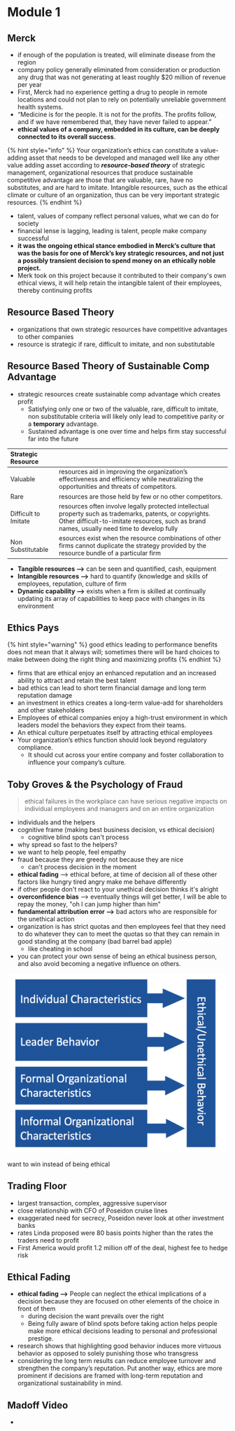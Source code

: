 # Module 1

## Merck

* if enough of the population is treated, will eliminate disease from the region
* company policy generally eliminated from consideration or production any drug that was not generating at least roughly $20 million of revenue per year
* First, Merck had no experience getting a drug to people in remote locations and could not plan to rely on potentially unreliable government health systems.
* “Medicine is for the people. It is not for the profits. The profits follow, and if we have remembered that, they have never failed to appear.”
* **ethical values of a company, embedded in its culture, can be deeply connected to its overall success**.

{% hint style="info" %}
Your organization’s ethics can constitute a value-adding asset that needs to be developed and managed well like any other value adding asset according to _**resource-based theory**_ of strategic management, organizational resources that produce sustainable competitive advantage are those that are valuable, rare, have no substitutes, and are hard to imitate. Intangible resources, such as the ethical climate or culture of an organization, thus can be very important strategic resources.
{% endhint %}

* talent, values of company reflect personal values, what we can do for society
* financial lense is lagging, leading is talent, people make company successful 
* **it was the ongoing ethical stance embodied in Merck’s culture that was the basis for one of Merck’s key strategic resources, and not just a possibly transient decision to spend money on an ethically noble project.**
* Merk took on this project because it contributed to their company's own ethical views, it will help retain the intangible talent of their employees, thereby continuing profits

## Resource Based Theory

* organizations that own strategic resources have competitive advantages to other companies
* resource is strategic if rare, difficult to imitate, and non substitutable

## Resource Based Theory of Sustainable Comp Advantage

* strategic resources create sustainable comp advantage which creates profit
  * Satisfying only one or two of the valuable, rare, difficult to imitate, non substitutable criteria will likely only lead to competitive parity or a **temporary** advantage.
  * Sustained advantage is one over time and helps firm stay successful far into the future

| Strategic Resource |  |
| :--- | :--- |
| Valuable | resources aid in improving the organization’s effectiveness and efficiency while neutralizing the opportunities and threats of competitors. |
| Rare | resources are those held by few or no other competitors. |
| Difficult to Imitate | resources often involve legally protected intellectual property such as trademarks, patents, or copyrights. Other difficult-to-imitate resources, such as brand names, usually need time to develop fully |
| Non Substitutable | esources exist when the resource combinations of other firms cannot duplicate the strategy provided by the resource bundle of a particular firm |

* **Tangible resources --&gt;** can be seen and quantified, cash, equipment
* **Intangible resources --&gt;** hard to quantify \(knowledge and skills of employees, reputation, culture of firm
* **Dynamic capability --&gt;** exists when a firm is skilled at continually updating its array of capabilities to keep pace with changes in its environment

## Ethics Pays

{% hint style="warning" %}
good ethics leading to performance benefits does not mean that it always will; sometimes there will be hard choices to make between doing the right thing and maximizing profits
{% endhint %}

* firms that are ethical enjoy an enhanced reputation and an increased ability to attract and retain the best talent
* bad ethics can lead to short term financial damage and long term reputation damage
* an investment in ethics creates a long-term value-add for shareholders and other stakeholders
* Employees of ethical companies enjoy a high-trust environment in which leaders model the behaviors they expect from their teams. 
* An ethical culture perpetuates itself by attracting ethical employees
* Your organization’s ethics function should look beyond regulatory compliance.
  *  It should cut across your entire company and foster collaboration to influence your company’s culture.

## Toby Groves & the Psychology of Fraud

> ethical failures in the workplace can have serious negative impacts on individual employees and managers and on an entire organization

* individuals and the helpers
* cognitive frame \(making best business decision, vs ethical decision\)
  * cognitive blind spots can't process
* why spread so fast to the helpers?
* we want to help people, feel empathy
* fraud because they are greedy not because they are nice
  * can't process decision in the moment
* **ethical fading** --&gt; ethical before, at time of decision all of these other factors like hungry tired angry make me behave differently
* if other people don't react to your unethical decision thinks it's alright
* **overconfidence bias** --&gt; eventually things will get better, I will be able to repay the money, "oh I can jump higher than him"
* **fundamental attribution error --&gt;** bad actors who are responsible for the unethical action
* organization is has strict quotas and then employees feel that they need to do whatever they can to meet the quotas so that they can remain in good standing at the company \(bad barrel bad apple\)
  * like cheating in school
* you can protect your own sense of being an ethical business person, and also avoid becoming a negative influence on others.

![](.gitbook/assets/image.png)

want to win instead of being ethical

## Trading Floor

* largest transaction, complex, aggressive supervisor
* close relationship with CFO of Poseidon cruise lines
* exaggerated need for secrecy, Poseidon never look at other investment banks
* rates Linda proposed were 80 basis points higher than the rates the traders need to profit
* First America would profit 1.2 million off of the deal, highest fee to hedge risk

## Ethical Fading

* **ethical fading --&gt;** People can neglect the ethical implications of a decision because they are focused on other elements of the choice in front of them
  * during decision the want prevails over the right
  * Being fully aware of blind spots before taking action helps people make more ethical decisions leading to personal and professional prestige.
* research shows that highlighting good behavior induces more virtuous behavior as opposed to solely punishing those who transgress
* considering the long term results can reduce employee turnover and strengthen the company’s reputation. Put another way, ethics are more prominent if decisions are framed with long-term reputation and organizational sustainability in mind.

## Madoff Video

* 
